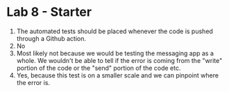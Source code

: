 # Lab 8 - Starter
1) The automated tests should be placed whenever the code is pushed through a Github action.
2) No
3) Most likely not because we would be testing the messaging app as a whole. We wouldn't be able to tell if the error is coming from the "write" portion of the code or the "send" portion of the code etc.
4) Yes, because this test is on a smaller scale and we can pinpoint where the error is.